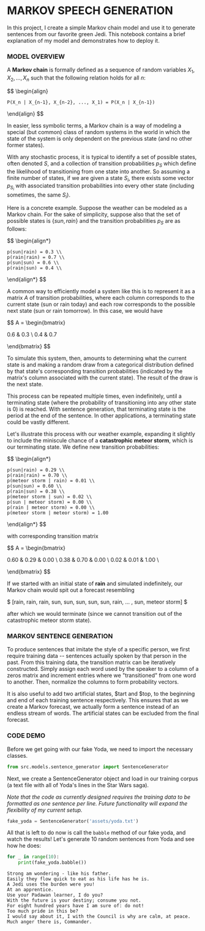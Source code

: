 # MARKOV SPEECH GENERATION

In this project, I create a simple Markov chain model and use it to generate sentences from our favorite green Jedi. This notebook contains a brief explanation of my model 
and demonstrates how to deploy it.

### MODEL OVERVIEW

A **Markov chain** is formally defined as a sequence of random variables $X_1, X_2, ..., X_n$ such that the following relation holds for all $n$:

$$
\begin{align}

    P(X_n | X_{n-1}, X_{n-2}, ..., X_1) = P(X_n | X_{n-1})

\end{align}
$$

In easier, less symbolic terms, a Markov chain is a way of modeling a special (but common) class of random systems in the world in which the state of the system is only dependent on the previous state (and no other former states).

With any stochastic process, it is typical to identify a set of possible states, often denoted $S$, and a collection of transition probabilities $p_S$ which define the likelihood of transitioning from one state into another. So assuming a finite number of states, if we are given a state $S_i$, there exists some vector $p_{S_i}$ with associated transition probabilities into every other state (including sometimes, the same $S_i$).

Here is a concrete example. Suppose the weather can be modeled as a Markov chain. For the sake of simplicity, suppose also that the set of possible states is $\{sun, rain\}$ and the transition probabilities $p_S$ are as follows:

$$
\begin{align*}

    p(sun|rain) = 0.3 \\
    p(rain|rain) = 0.7 \\ 
    p(sun|sun) = 0.6 \\
    p(rain|sun) = 0.4 \\

\end{align*}
$$

A common way to efficiently model a system like this is to represent it as a matrix $A$ of transition probabilities, where each column corresponds to the current state (sun or rain today) and each row corresponds to the possible next state (sun or rain tomorrow). In this case, we would have

$$
A = \begin{bmatrix}

0.6 & 0.3 \\
0.4 & 0.7

\end{bmatrix}
$$

To simulate this system, then, amounts to determining what the current state is and making a random draw from a categorical distribution defined by that state's corresponding transition probabilities (indicated by the matrix's column associated with the current state). The result of the draw is the next state.

This process can be repeated multiple times, even indefinitely, until a terminating state (where the probability of transitioning into any other state is 0) is reached. With sentence generation, that terminating state is the period at the end of the sentence. In other applications, a terminating state could be vastly different.

Let's illustrate this process with our weather example, expanding it slightly to include the miniscule chance of a **catastrophic meteor storm**, which is our terminating state. We define new transition probabilities:

$$
\begin{align*}

    p(sun|rain) = 0.29 \\
    p(rain|rain) = 0.70 \\
    p(meteor storm | rain) = 0.01 \\
    p(sun|sun) = 0.60 \\
    p(rain|sun) = 0.38 \\
    p(meteor storm | sun) = 0.02 \\
    p(sun | meteor storm) = 0.00 \\
    p(rain | meteor storm) = 0.00 \\
    p(meteor storm | meteor storm) = 1.00

\end{align*}
$$

with corresponding transition matrix

$$
A = \begin{bmatrix}

0.60 & 0.29 & 0.00 \\
0.38 & 0.70 & 0.00 \\
0.02 & 0.01 & 1.00 \\

\end{bmatrix}
$$

If we started with an initial state of **rain** and simulated indefinitely, our Markov chain would spit out a forecast resembling

$ [rain, rain, rain, sun, sun, sun, sun, sun, rain, ... , sun, meteor storm] $

after which we would terminate (since we cannot transition out of the catastrophic meteor storm state).

### MARKOV SENTENCE GENERATION

To produce sentences that imitate the style of a specific person, we first require training data -- sentences actually spoken by that person in the past. From this training data, the transition matrix can be iteratively constructed. Simply assign each word used by the speaker to a column of a zeros matrix and increment entries where we "transitioned" from one word to another. Then, normalize the columns to form probability vectors. 

It is also useful to add two artificial states, $tart and $top, to the beginning and end of each training sentence respectively. This ensures that as we create a Markov forecast, we actually form a sentence instead of an endless stream of words. The artificial states can be excluded from the final forecast.

### CODE DEMO

Before we get going with our fake Yoda, we need to import the necessary classes.

```python
from src.models.sentence_generator import SentenceGenerator
```

Next, we create a SentenceGenerator object and load in our training corpus (a text file with all of Yoda's lines in the Star Wars saga). 

*Note that the code as currently designed requires the training data to be formatted as one sentence per line. Future functionality will expand the flexibility of my current setup.*

```python
fake_yoda = SentenceGenerator('assets/yoda.txt')
```


All that is left to do now is call the `babble` method of our fake yoda, and watch the results! Let's generate 10 random sentences from Yoda and see how he does:

```python
for _ in range(10):
    print(fake_yoda.babble())
```

```
Strong am wondering - like his father.
Easily they flow quick to eat as his life has he is.
A Jedi uses the burden were you!
At an apprentice.
Use your Padawan learner, I do you?
With the future is your destiny; consume you not.
For eight hundred years have I am sure of: do not!
Too much pride in this be?
I would say about it, I with the Council is why are calm, at peace.
Much anger there is, Commander.
```